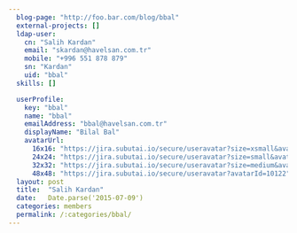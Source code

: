 ```yaml
---
  blog-page: "http://foo.bar.com/blog/bbal"
  external-projects: []
  ldap-user: 
    cn: "Salih Kardan"
    email: "skardan@havelsan.com.tr"
    mobile: "+996 551 878 879"
    sn: "Kardan"
    uid: "bbal"
  skills: []

  userProfile: 
    key: "bbal"
    name: "bbal"
    emailAddress: "bbal@havelsan.com.tr"
    displayName: "Bilal Bal"
    avatarUrl: 
      16x16: "https://jira.subutai.io/secure/useravatar?size=xsmall&avatarId=10122"
      24x24: "https://jira.subutai.io/secure/useravatar?size=small&avatarId=10122"
      32x32: "https://jira.subutai.io/secure/useravatar?size=medium&avatarId=10122"
      48x48: "https://jira.subutai.io/secure/useravatar?avatarId=10122"
  layout: post
  title:  "Salih Kardan"
  date:   Date.parse('2015-07-09')
  categories: members
  permalink: /:categories/bbal/
---
```

